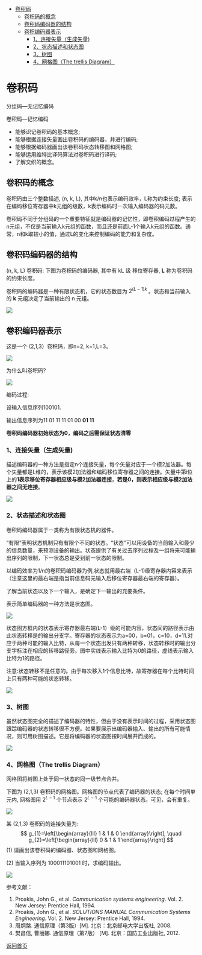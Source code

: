 - [卷积码](#卷积码)
  - [卷积码的概念](#卷积码的概念)
  - [卷积码编码器的结构](#卷积码编码器的结构)
  - [卷积编码器表示](#卷积编码器表示)
    - [1、连接矢量（生成矢量)](#1连接矢量生成矢量)
    - [2、状态描述和状态图](#2状态描述和状态图)
    - [3、树图](#3树图)
    - [4、网格图（The trellis Diagram）](#4网格图the-trellis-diagram)


# 卷积码

分组码—无记忆编码

卷积码—记忆编码

+ 能够识记卷积码的基本概念;
+ 能够根据连接矢量画出卷积码的编码器，并进行编码;
+ 能够根据编码器画出该卷积码状态转移图和网格图;
+ 能够运用维特比译码算法对卷积码进行译码;
+ 了解交织的概念。

## 卷积码的概念

卷积码由三个整数描述, (n, k, L), 其中k/n也表示编码效率，L称为约束长度; 表示在编码移位寄存器中k元组的级数，k表示编码时一次输入编码器的码元数。

卷积码不同于分组码的一个重要特征就是编码器的记忆性，即卷积编码过程产生的n元组，不仅是当前输入k元组的函数，而且还是前面L-1个输入k元组的函数。通常，n和k取较小的值，通过L的变化来控制编码的能力和复杂度。

## 卷积码编码器的结构

(n, k, L) 卷积码: 下图为卷积码的编码器, 其中有  kL  级 移位寄存器,  $\boldsymbol{L}$  称为卷积码的约束长度。

卷积码的编码器是一种有限状态机，它的状态数目为  $2^{(L-1) k}$  。状态和当前输入的  $\boldsymbol{k}$  元组决定了当前输出的  n  元组。

![](https://raw.githubusercontent.com/timerring/picgo/master/picbed/image-20230210145547498.png)

## 卷积编码器表示

这是一个 (2,1,3）卷积码，即n=2, k=1,L=3。

![](https://raw.githubusercontent.com/timerring/picgo/master/picbed/image-20230210145822407.png)

为什么叫卷积码? 

![](https://raw.githubusercontent.com/timerring/picgo/master/picbed/image-20230210145937092.png)

编码过程:

设输入信息序列100101.

输出信息序列为11 01 11 11 01 00 **01 11**

**卷积码编码器初始状态为0，编码之后需保证状态清零**

### 1、连接矢量（生成矢量)

描述编码器的一种方法是指定n个连接矢量，每个矢量对应于一个模2加法器。每个矢量都是L维的，表示该模2加法器和编码移位寄存器之间的连接。矢量中第i位上的**1表示移位寄存器相应级与模2加法器连接**，**若是0，则表示相应级与模2加法器之间无连接**。

![](https://raw.githubusercontent.com/timerring/picgo/master/picbed/image-20230210153643794.png)

### 2、状态描述和状态图

卷积码编码器属于一类称为有限状态机的器件。

“有限”表明状态机制只有有限个不同的状态。“状态”可以用设备的当前输入和最少的信息数量，来预测设备的输出。状态提供了有关过去序列过程及一组将来可能输出序列的限制，下一状态总是受到前一状态的限制。

以编码效率为1/n的卷积码编码器为例,状态就用最右端（L-1)级寄存器内容来表示（注意这里的最右端是指当前信息码元输入后移位寄存器最右端的寄存器）。

了解当前状态以及下一个输入，是确定下一输出的充要条件。

表示简单编码器的一种方法是状态图。

![](https://raw.githubusercontent.com/timerring/picgo/master/picbed/image-20230210153857897.png)

状态图方框内的状态表示寄存器最右端(L-1）级的可能内容，状态间的路径表示由此状态转移是的输出分支字。寄存器的状态表示为a=00，b=01，c=10，d=11.对应于两种可能的输入比特，从每一个状态出发只有两种转移，状态转移时的输出分支字标注在相应的转移路径旁。图中实线表示输入比特为0的路径，虚线表示输入比特为1的路径。

注意:状态转移不是任意的。由于每次移入1个信息比特，故寄存器在每个比特时间上只有两种可能的状态转移。

![](https://raw.githubusercontent.com/timerring/picgo/master/picbed/image-20230210154008154.png)

### 3、树图

虽然状态图完全的描述了编码器的特性，但由于没有表示时间的过程，采用状态图跟踪编码器的状态转移很不方便。如果要展示出编码器输入、输出的所有可能情况，则可用树图描述。它是将编码器的状态图按时间展开而成的。

![](https://raw.githubusercontent.com/timerring/picgo/master/picbed/image-20230210154111014.png)

### 4、网格图（The trellis Diagram）

网格图将树图上处于同一状态的同一级节点合并。

下图为  (2,1,3)  卷积码的网格图。网格图的节点代表了编码器的状态; 在每个时间单元内, 网格图用  $2^{L-1}$  个节点表示  $2^{L-1}$  个可能的编码器状态。可见，会有重复。



![](https://raw.githubusercontent.com/timerring/picgo/master/picbed/image-20230210154137062.png)



某  (2,1,3)  卷积码的连接矢量为:
$$
g_{1}=\left[\begin{array}{lll}
1 & 1 & 0
\end{array}\right], \quad g_{2}=\left[\begin{array}{lll}
0 & 1 & 1
\end{array}\right]
$$
(1) 请画出该卷积码的编码器、状态图和网格图。

(2) 当输入序列为 100011101001 时，求编码输出。

![](https://raw.githubusercontent.com/timerring/picgo/master/picbed/image-20230210154746921.png)







参考文献：

1. Proakis, John G., et al. *Communication systems engineering*. Vol. 2. New Jersey: Prentice Hall, 1994.
2. Proakis, John G., et al. *SOLUTIONS MANUAL Communication Systems Engineering*. Vol. 2. New Jersey: Prentice Hall, 1994.
3. 周炯槃. 通信原理（第3版）[M\]. 北京：北京邮电大学出版社, 2008.
4. 樊昌信, 曹丽娜. 通信原理（第7版） [M\]. 北京：国防工业出版社, 2012.



[返回首页](https://github.com/timerring/information-theory)
